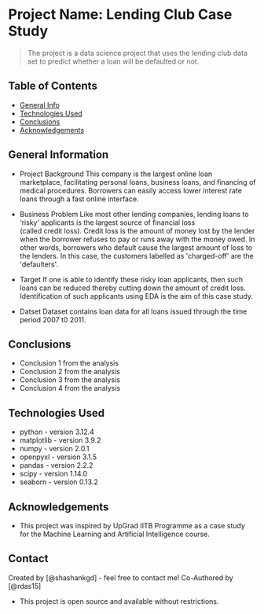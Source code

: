 # Project Name: Lending Club Case Study
> The project is a data science project that uses the lending club data set to predict whether a loan will be defaulted or not.


## Table of Contents
* [General Info](#general-information)
* [Technologies Used](#technologies-used)
* [Conclusions](#conclusions)
* [Acknowledgements](#acknowledgements)

<!-- You can include any other section that is pertinent to your problem -->

## General Information
- Project Background
  This company is the largest online loan marketplace, facilitating personal loans, business loans, and financing of   
  medical procedures.
  Borrowers can easily access lower interest rate loans through a fast online interface.
  
- Business Problem
   Like most other lending companies, lending loans to ‘risky’ applicants is the largest source of financial loss   
   (called credit loss). Credit loss is the amount of money lost by the lender when the borrower refuses to pay or runs 
   away with the money owed. In other words, borrowers who default cause the largest amount of loss to the lenders. In 
   this case, the customers labelled as 'charged-off' are the 'defaulters'.

-  Target
   If one is able to identify these risky loan applicants, then such loans can be reduced thereby cutting down the 
   amount of credit loss. Identification of such applicants using EDA is the aim of this case study.

- Datset
  Dataset contains loan data for all loans issued through the time period 2007 t0 2011.

## Conclusions
- Conclusion 1 from the analysis
- Conclusion 2 from the analysis
- Conclusion 3 from the analysis
- Conclusion 4 from the analysis

<!-- You don't have to answer all the questions - just the ones relevant to your project. -->


## Technologies Used
- python - version 3.12.4
- matplotlib - version 3.9.2
- numpy - version 2.0.1
- openpyxl - version 3.1.5
- pandas - version 2.2.2
- scipy - version 1.14.0
- seaborn - version 0.13.2


## Acknowledgements
- This project was inspired by UpGrad IITB Programme as a case study for the Machine Learning and Artificial Intelligence course.


## Contact
Created by [@shashankgd] - feel free to contact me!
Co-Authored by [@rdas15]

<!-- ## License -->
- This project is open source and available without restrictions.
